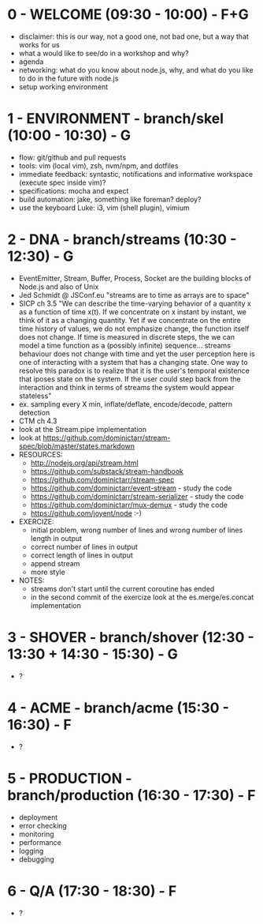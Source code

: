 # 0 - WELCOME (09:30 - 10:00) - F+G

* disclaimer: this is our way, not a good one, not bad one, but a way that works for us
* what a would like to see/do in a workshop and why?
* agenda
* networking: what do you know about node.js, why, and what do you like to do in the future with node.js
* setup working environment


# 1 - ENVIRONMENT - branch/skel (10:00 - 10:30) - G

* flow: git/github and pull requests
* tools: vim (local vim), zsh, nvm/npm, and dotfiles
* immediate feedback: syntastic, notifications and informative workspace (execute spec inside vim)?
* specifications: mocha and expect
* build automation: jake, something like foreman? deploy?
* use the keyboard Luke: i3, vim (shell plugin), vimium


# 2 - DNA - branch/streams (10:30 - 12:30) - G

* EventEmitter, Stream, Buffer, Process, Socket are the building blocks of Node.js and also of Unix
* Jed Schmidt @ JSConf.eu "streams are to time as arrays are to space"
* SICP ch 3.5 "We can describe the time-varying behavior of a quantity x as a function of time x(t). If we concentrate on x instant by instant, we think of it as a changing quantity. Yet if we concentrate on the entire time history of values, we do not emphasize change, the function itself does not change. If time is measured in discrete steps, the we can model a time function as a (possibly infinite) sequence... streams behaviour does not change with time and yet the user perception here is one of interacting with a system that has a changing state. One way to resolve this paradox is to realize that it is the user's temporal existence that iposes state on the system. If the user could step back from the interaction and think in terms of streams the system would appear stateless"
* ex. sampling every X min, inflate/deflate, encode/decode, pattern detection
* CTM ch 4.3
* look at the Stream.pipe implementation
* look at https://github.com/dominictarr/stream-spec/blob/master/states.markdown
* RESOURCES:
    * http://nodejs.org/api/stream.html
    * https://github.com/substack/stream-handbook
    * https://github.com/dominictarr/stream-spec
    * https://github.com/dominictarr/event-stream - study the code
    * https://github.com/dominictarr/stream-serializer - study the code
    * https://github.com/dominictarr/mux-demux - study the code
    * https://github.com/joyent/node :-)
* EXERCIZE:
    * initial problem, wrong number of lines and wrong number of lines length in output
    * correct number of lines in output
    * correct length of lines in output
    * append stream
    * more style
* NOTES:
    * streams don't start until the current coroutine has ended
    * in the second commit of the exercize look at the es.merge/es.concat implementation


# 3 - SHOVER - branch/shover (12:30 - 13:30 + 14:30 - 15:30) - G

* ?


# 4 - ACME - branch/acme (15:30 - 16:30) - F

* ?


# 5 - PRODUCTION - branch/production (16:30 - 17:30) - F

* deployment
* error checking
* monitoring
* performance
* logging
* debugging


# 6 - Q/A (17:30 - 18:30) - F

* ?
